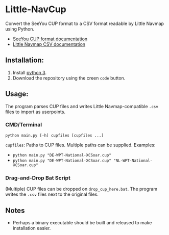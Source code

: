 # Little-NavCup

Convert the SeeYou CUP format to a CSV format readable by Little Navmap using Python.

- [SeeYou CUP format documentation](https://downloads.naviter.com/docs/SeeYou_CUP_file_format.pdf)
- [Little Navmap CSV documentation](https://www.littlenavmap.org/manuals/littlenavmap/release/3.0/en/USERPOINT.html#csv-data-format)

## Installation:

1. Install [python 3](https://www.python.org/downloads/).
2. Download the repository using the creen `code` button.

## Usage:

The program parses CUP files and writes Little Navmap-compatible `.csv` files to import as userpoints.

### CMD/Terminal

`python main.py [-h] cupfiles [cupfiles ...]`

`cupfiles`: Paths to CUP files. Multiple paths can be supplied. Examples:

- `python main.py "DE-WPT-National-XCSoar.cup"`
- `python main.py "DE-WPT-National-XCSoar.cup" "NL-WPT-National-XCSoar.cup"`

### Drag-and-Drop Bat Script

(Multiple) CUP files can be dropped on `drop_cup_here.bat`. The program writes the `.csv` files next to the original files.

## Notes

- Perhaps a binary executable should be built and released to make installation easier.